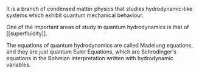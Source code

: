 It is a branch of condensed matter physics that studies hydrodynamic-like systems which exhibit quantum mechanical behaviour.

One of the important areas of study in quantum hydrodynamics is that of [[superfluidity]].

The equations of quantum hydrodynamics are called Madelung equations, and they are just quantum Euler Equations, which are Schrodinger's equations in the Bohmian interpretation written with hydrodynamic variables.
